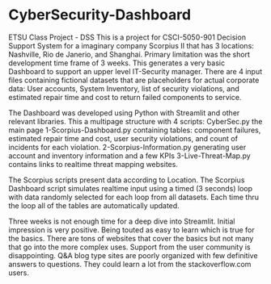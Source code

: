 # CyberSecurity-Dashboard
ETSU Class Project - DSS
This is a project for CSCI-5050-901 Decision Support System for a imaginary company Scorpius II that has 3 locations:
Nashville, Rio de Janerio, and Shanghai. Primary limitation was the short development time frame of 3 weeks. This generates a 
very basic Dashboard to support an upper level IT-Security manager. There are 4 input files containing fictional 
datasets that are placeholders for actual corporate data: User accounts, System Inventory, list of security violations, 
and estimated repair time and cost to return failed components to service.

The Dashboard was developed using Python with Streamlit and other relevant libraries. This a multipage structure with
4 scripts: 
  CyberSec.py the main page 
  1-Scorpius-Dashboard.py containing tables: component failures, estimated repair time 
    and cost, user security violations, and count of incidents for each violation. 
  2-Scorpius-Information.py generating user account and inventory information and a few KPIs
  3-Live-Threat-Map.py contains links to realtime threat mapping websites. 

The Scorpius scripts present data according to Location. 
The Scorpius Dashboard script simulates realtime input using a timed (3 seconds) loop with data randomly selected for each 
loop from all datasets. Each time thru the loop all of the tables are automatically updated. 

Three weeks is not enough time for a deep dive into Streamlit. Initial impression is very positive. Being touted as easy
to learn which is true for the basics. There are tons of websites that cover the basics but not many that go into the more
complex uses. Support from the user community is disappointing. Q&A blog type sites are poorly organized with few 
definitive answers to questions. They could learn a lot from the stackoverflow.com users.
